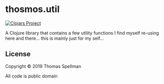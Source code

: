# thosmos.util

[![Clojars Project](https://img.shields.io/clojars/v/thosmos/util.svg)](https://clojars.org/thosmos/util)

A Clojure library that contains a few utility functions I find myself re-using here and there... this is mainly just for my self...

## License

Copyright © 2019 Thomas Spellman

All code is public domain
